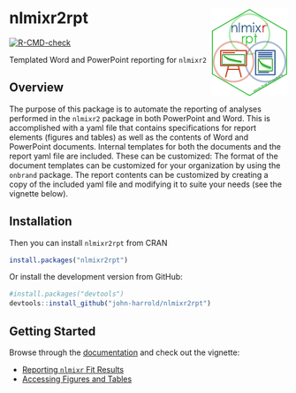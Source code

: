
<!-- README.md is generated from README.Rmd. Please edit that file -->

# nlmixr2rpt <img src="man/figures/nlmixr2rpt_hex.png" align="right" width="138.5" />

<!-- badges: start -->

[![R-CMD-check](https://github.com/john-harrold/nlmixr2rpt/workflows/R-CMD-check/badge.svg)](https://github.com/john-harrold/nlmixr2rpt/actions)
<!---
[![CRAN checks](https://cranchecks.info/badges/summary/nlmixr2rpt)](https://cran.r-project.org/web/checks/check_results_nlmixr2rpt.html)
--> <!-- badges: end -->

Templated Word and PowerPoint reporting for `nlmixr2`

## Overview

The purpose of this package is to automate the reporting of analyses
performed in the `nlmixr2` package in both PowerPoint and Word. This is
accomplished with a yaml file that contains specifications for report
elements (figures and tables) as well as the contents of Word and
PowerPoint documents. Internal templates for both the documents and the
report yaml file are included. These can be customized: The format of
the document templates can be customized for your organization by using
the `onbrand` package. The report contents can be customized by creating
a copy of the included yaml file and modifying it to suite your needs
(see the vignette below).

## Installation

Then you can install `nlmixr2rpt` from CRAN

``` r
install.packages("nlmixr2rpt") 
```

Or install the development version from GitHub:

``` r
#install.packages("devtools") 
devtools::install_github("john-harrold/nlmixr2rpt")
```

## Getting Started

Browse through the [documentation](https://nlmixr2rpt.nlmixr2.org/) and
check out the vignette:

-   [Reporting `nlmixr` Fit
    Results](https://nlmixr2rpt.nlmixr2.org/articles/Reportin_nlmixr_Fit_Results.html)
-   [Accessing Figures and
    Tables](https://nmlixr2rpt.nlmixr2.org/articles/Accessing_Figures_and_Tables.html)
